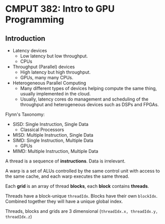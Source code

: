 # CMPUT 382: Intro to GPU Programming

## Introduction

- Latency devices
  - Low latency but low throughput.
  - CPUs
- Throughput (Parallel) devices
  - High latency but high throughput.
  - GPUs, many many CPUs.
- Heterogeneous Parallel Computing
  - Many different types of devices helping compute the same thing, usually implemented in the cloud.
  - Usually, latency cores do management and scheduling of the throughput and heterogeneous devices such as DSPs and FPGAs.

Flynn's Taxonomy:

- SISD: Single Instruction, Single Data
  - Classical Processors
- MISD: Multiple Instruction, Single Data
- SIMD: Single Instruction, Multiple Data
  - GPUs
- MIMD: Multiple Instruction, Multiple Data

A thread is a sequence of **instructions**. Data is irrelevant.

A warp is a set of ALUs controlled by the same control unit with access to the same cache, and each warp executes the same thread.

Each **grid** is an array of thread **blocks**, each **block** contains **threads**.

Threads have a block-unique `threadIdx`. Blocks have their own `blockIdx`. Combined together they will have a unique global index.

Threads,  blocks and grids are 3 dimensional (`threadIdx.x, threadIdx.y, threadIdx.z`)
